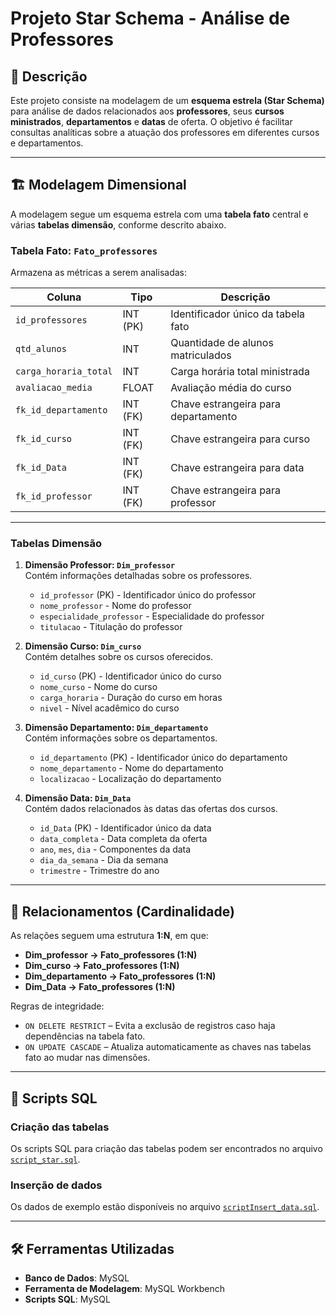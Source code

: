 # Projeto Star Schema - Análise de Professores

## 📖 Descrição

Este projeto consiste na modelagem de um **esquema estrela (Star Schema)** para análise de dados relacionados aos **professores**, seus **cursos ministrados**, **departamentos** e **datas** de oferta. O objetivo é facilitar consultas analíticas sobre a atuação dos professores em diferentes cursos e departamentos.

---

## 🏗️ Modelagem Dimensional

A modelagem segue um esquema estrela com uma **tabela fato** central e várias **tabelas dimensão**, conforme descrito abaixo.

### **Tabela Fato: `Fato_professores`**
Armazena as métricas a serem analisadas:

| Coluna               | Tipo          | Descrição                        |
|---------------------|---------------|----------------------------------|
| `id_professores`      | INT (PK)       | Identificador único da tabela fato |
| `qtd_alunos`          | INT            | Quantidade de alunos matriculados |
| `carga_horaria_total` | INT            | Carga horária total ministrada   |
| `avaliacao_media`     | FLOAT          | Avaliação média do curso         |
| `fk_id_departamento`  | INT (FK)       | Chave estrangeira para departamento |
| `fk_id_curso`         | INT (FK)       | Chave estrangeira para curso     |
| `fk_id_Data`          | INT (FK)       | Chave estrangeira para data      |
| `fk_id_professor`     | INT (FK)       | Chave estrangeira para professor |

---

### **Tabelas Dimensão**

1. **Dimensão Professor: `Dim_professor`**  
   Contém informações detalhadas sobre os professores.  
   - `id_professor` (PK) - Identificador único do professor  
   - `nome_professor` - Nome do professor  
   - `especialidade_professor` - Especialidade do professor  
   - `titulacao` - Titulação do professor  

2. **Dimensão Curso: `Dim_curso`**  
   Contém detalhes sobre os cursos oferecidos.  
   - `id_curso` (PK) - Identificador único do curso  
   - `nome_curso` - Nome do curso  
   - `carga_horaria` - Duração do curso em horas  
   - `nivel` - Nível acadêmico do curso  

3. **Dimensão Departamento: `Dim_departamento`**  
   Contém informações sobre os departamentos.  
   - `id_departamento` (PK) - Identificador único do departamento  
   - `nome_departamento` - Nome do departamento  
   - `localizacao` - Localização do departamento  

4. **Dimensão Data: `Dim_Data`**  
   Contém dados relacionados às datas das ofertas dos cursos.  
   - `id_Data` (PK) - Identificador único da data  
   - `data_completa` - Data completa da oferta  
   - `ano`, `mes`, `dia` - Componentes da data  
   - `dia_da_semana` - Dia da semana  
   - `trimestre` - Trimestre do ano  

---

## 🔗 Relacionamentos (Cardinalidade)

As relações seguem uma estrutura **1:N**, em que:

- **Dim_professor → Fato_professores (1:N)**  
- **Dim_curso → Fato_professores (1:N)**  
- **Dim_departamento → Fato_professores (1:N)**  
- **Dim_Data → Fato_professores (1:N)**  

Regras de integridade:  
- `ON DELETE RESTRICT` – Evita a exclusão de registros caso haja dependências na tabela fato.  
- `ON UPDATE CASCADE` – Atualiza automaticamente as chaves nas tabelas fato ao mudar nas dimensões.  

---

## 📂 Scripts SQL

### **Criação das tabelas**
Os scripts SQL para criação das tabelas podem ser encontrados no arquivo [`script_star.sql`](.script/script_star.sql).  

### **Inserção de dados**
Os dados de exemplo estão disponíveis no arquivo [`scriptInsert_data.sql`](.script/scriptInsert_data.sql).  

---

## 🛠️ Ferramentas Utilizadas
* **Banco de Dados**: MySQL
* **Ferramenta de Modelagem**: MySQL Workbench
* **Scripts SQL**: MySQL
